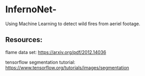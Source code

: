 # InfernoNet-
Using Machine Learning to detect wild fires from aeriel footage.


## Resources:

flame data set: https://arxiv.org/pdf/2012.14036

tensorflow segmentation tutorial:
https://www.tensorflow.org/tutorials/images/segmentation
